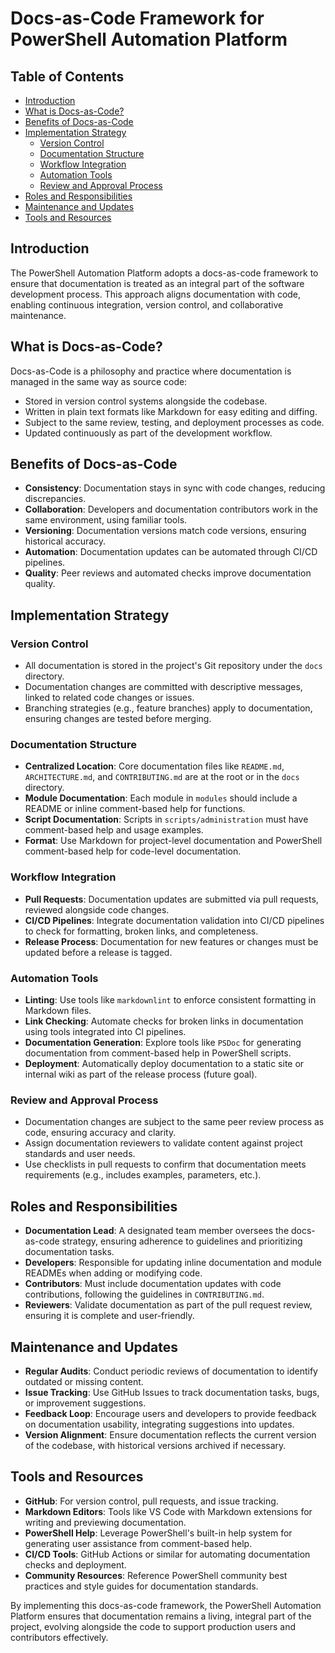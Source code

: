 # Docs-as-Code Framework for PowerShell Automation Platform

## Table of Contents
- [Introduction](#introduction)
- [What is Docs-as-Code?](#what-is-docs-as-code)
- [Benefits of Docs-as-Code](#benefits-of-docs-as-code)
- [Implementation Strategy](#implementation-strategy)
  - [Version Control](#version-control)
  - [Documentation Structure](#documentation-structure)
  - [Workflow Integration](#workflow-integration)
  - [Automation Tools](#automation-tools)
  - [Review and Approval Process](#review-and-approval-process)
- [Roles and Responsibilities](#roles-and-responsibilities)
- [Maintenance and Updates](#maintenance-and-updates)
- [Tools and Resources](#tools-and-resources)

## Introduction
The PowerShell Automation Platform adopts a docs-as-code framework to ensure that documentation is treated as an integral part of the software development process. This approach aligns documentation with code, enabling continuous integration, version control, and collaborative maintenance.

## What is Docs-as-Code?
Docs-as-Code is a philosophy and practice where documentation is managed in the same way as source code:
- Stored in version control systems alongside the codebase.
- Written in plain text formats like Markdown for easy editing and diffing.
- Subject to the same review, testing, and deployment processes as code.
- Updated continuously as part of the development workflow.

## Benefits of Docs-as-Code
- **Consistency**: Documentation stays in sync with code changes, reducing discrepancies.
- **Collaboration**: Developers and documentation contributors work in the same environment, using familiar tools.
- **Versioning**: Documentation versions match code versions, ensuring historical accuracy.
- **Automation**: Documentation updates can be automated through CI/CD pipelines.
- **Quality**: Peer reviews and automated checks improve documentation quality.

## Implementation Strategy
### Version Control
- All documentation is stored in the project's Git repository under the `docs` directory.
- Documentation changes are committed with descriptive messages, linked to related code changes or issues.
- Branching strategies (e.g., feature branches) apply to documentation, ensuring changes are tested before merging.

### Documentation Structure
- **Centralized Location**: Core documentation files like `README.md`, `ARCHITECTURE.md`, and `CONTRIBUTING.md` are at the root or in the `docs` directory.
- **Module Documentation**: Each module in `modules` should include a README or inline comment-based help for functions.
- **Script Documentation**: Scripts in `scripts/administration` must have comment-based help and usage examples.
- **Format**: Use Markdown for project-level documentation and PowerShell comment-based help for code-level documentation.

### Workflow Integration
- **Pull Requests**: Documentation updates are submitted via pull requests, reviewed alongside code changes.
- **CI/CD Pipelines**: Integrate documentation validation into CI/CD pipelines to check for formatting, broken links, and completeness.
- **Release Process**: Documentation for new features or changes must be updated before a release is tagged.

### Automation Tools
- **Linting**: Use tools like `markdownlint` to enforce consistent formatting in Markdown files.
- **Link Checking**: Automate checks for broken links in documentation using tools integrated into CI pipelines.
- **Documentation Generation**: Explore tools like `PSDoc` for generating documentation from comment-based help in PowerShell scripts.
- **Deployment**: Automatically deploy documentation to a static site or internal wiki as part of the release process (future goal).

### Review and Approval Process
- Documentation changes are subject to the same peer review process as code, ensuring accuracy and clarity.
- Assign documentation reviewers to validate content against project standards and user needs.
- Use checklists in pull requests to confirm that documentation meets requirements (e.g., includes examples, parameters, etc.).

## Roles and Responsibilities
- **Documentation Lead**: A designated team member oversees the docs-as-code strategy, ensuring adherence to guidelines and prioritizing documentation tasks.
- **Developers**: Responsible for updating inline documentation and module READMEs when adding or modifying code.
- **Contributors**: Must include documentation updates with code contributions, following the guidelines in `CONTRIBUTING.md`.
- **Reviewers**: Validate documentation as part of the pull request review, ensuring it is complete and user-friendly.

## Maintenance and Updates
- **Regular Audits**: Conduct periodic reviews of documentation to identify outdated or missing content.
- **Issue Tracking**: Use GitHub Issues to track documentation tasks, bugs, or improvement suggestions.
- **Feedback Loop**: Encourage users and developers to provide feedback on documentation usability, integrating suggestions into updates.
- **Version Alignment**: Ensure documentation reflects the current version of the codebase, with historical versions archived if necessary.

## Tools and Resources
- **GitHub**: For version control, pull requests, and issue tracking.
- **Markdown Editors**: Tools like VS Code with Markdown extensions for writing and previewing documentation.
- **PowerShell Help**: Leverage PowerShell's built-in help system for generating user assistance from comment-based help.
- **CI/CD Tools**: GitHub Actions or similar for automating documentation checks and deployment.
- **Community Resources**: Reference PowerShell community best practices and style guides for documentation standards.

By implementing this docs-as-code framework, the PowerShell Automation Platform ensures that documentation remains a living, integral part of the project, evolving alongside the code to support production users and contributors effectively.
